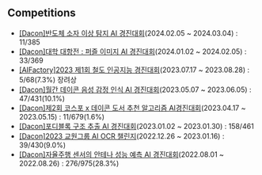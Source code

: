 ## Competitions
- [[Dacon]반도체 소자 이상 탐지 AI 경진대회](https://dacon.io/competitions/official/236224/overview/description)(2024.02.05 ~ 2024.03.04) : 11/385
- [[Dacon]대학 대항전 : 퍼즐 이미지 AI 경진대회](https://dacon.io/competitions/official/236207/overview/description)(2024.01.02 ~ 2024.02.05) : 33/369
- [[AIFactory]2023 제1회 철도 인공지능 경진대회](https://aifactory.space/task/2511/overview)(2023.07.17 ~ 2023.08.28) : 5/68(7.3%) 장려상
- [[Dacon]월간 데이콘 음성 감정 인식 AI 경진대회](https://dacon.io/competitions/official/236105/overview/description)(2023.05.07 ~ 2023.06.05) : 47/431(10.1%)
- [[Dacon]제2회 코스포 x 데이콘 도서 추천 알고리즘 AI경진대회](https://dacon.io/competitions/official/236093/overview/description)(2023.04.17 ~ 2023.05.15) : 11/679(1.6%)
- [[Dacon]포디블록 구조 추출 AI 경진대회](https://dacon.io/competitions/official/236046/overview/description)(2023.01.02 ~ 2023.01.30) : 158/461
- [[Dacon]2023 교원그룹 AI OCR 챌린지](https://dacon.io/competitions/official/236042/overview/description)(2022.12.26 ~ 2023.01.16) : 39/430(9.0%)
- [[Dacon]자율주행 센서의 안테나 성능 예측 AI 경진대회](https://dacon.io/competitions/official/235927/overview/description)(2022.08.01 ~ 2022.08.26) : 276/975(28.3%)

